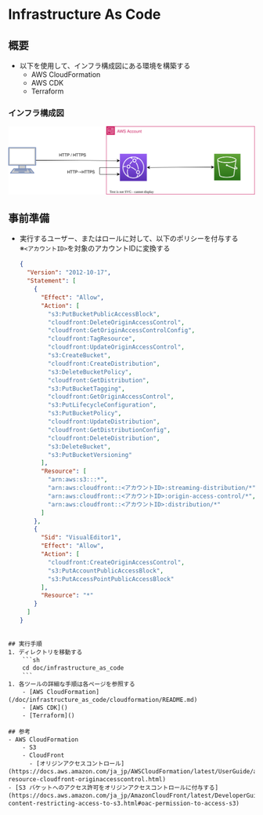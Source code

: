# Infrastructure As Code
## 概要
- 以下を使用して、インフラ構成図にある環境を構築する
   - AWS CloudFormation
   - AWS CDK
   - Terraform

### インフラ構成図
![インフラ構成図](/doc/infrastructure_as_code/images/infrastructure.svg)

## 事前準備
- 実行するユーザー、またはロールに対して、以下のポリシーを付与する<br>※`<アカウントID>`を対象のアカウントIDに変換する
   ```json
   {
     "Version": "2012-10-17",
     "Statement": [
       {
         "Effect": "Allow",
         "Action": [
           "s3:PutBucketPublicAccessBlock",
           "cloudfront:DeleteOriginAccessControl",
           "cloudfront:GetOriginAccessControlConfig",
           "cloudfront:TagResource",
           "cloudfront:UpdateOriginAccessControl",
           "s3:CreateBucket",
           "cloudfront:CreateDistribution",
           "s3:DeleteBucketPolicy",
           "cloudfront:GetDistribution",
           "s3:PutBucketTagging",
           "cloudfront:GetOriginAccessControl",
           "s3:PutLifecycleConfiguration",
           "s3:PutBucketPolicy",
           "cloudfront:UpdateDistribution",
           "cloudfront:GetDistributionConfig",
           "cloudfront:DeleteDistribution",
           "s3:DeleteBucket",
           "s3:PutBucketVersioning"
         ],
         "Resource": [
           "arn:aws:s3:::*",
           "arn:aws:cloudfront::<アカウントID>:streaming-distribution/*",
           "arn:aws:cloudfront::<アカウントID>:origin-access-control/*",
           "arn:aws:cloudfront::<アカウントID>:distribution/*"
         ]
       },
       {
         "Sid": "VisualEditor1",
         "Effect": "Allow",
         "Action": [
           "cloudfront:CreateOriginAccessControl",
           "s3:PutAccountPublicAccessBlock",
           "s3:PutAccessPointPublicAccessBlock"
         ],
         "Resource": "*"
       }
     ]
   }
```

## 実行手順
1. ディレクトリを移動する
    ```sh
    cd doc/infrastructure_as_code
    ```
1. 各ツールの詳細な手順は各ページを参照する
    - [AWS CloudFormation](/doc/infrastructure_as_code/cloudformation/README.md)
    - [AWS CDK]()
    - [Terraform]()

## 参考
- AWS CloudFormation
    - S3
    - CloudFront
      - [オリジンアクセスコントロール](https://docs.aws.amazon.com/ja_jp/AWSCloudFormation/latest/UserGuide/aws-resource-cloudfront-originaccesscontrol.html)
- [S3 バケットへのアクセス許可をオリジンアクセスコントロールに付与する](https://docs.aws.amazon.com/ja_jp/AmazonCloudFront/latest/DeveloperGuide/private-content-restricting-access-to-s3.html#oac-permission-to-access-s3)
